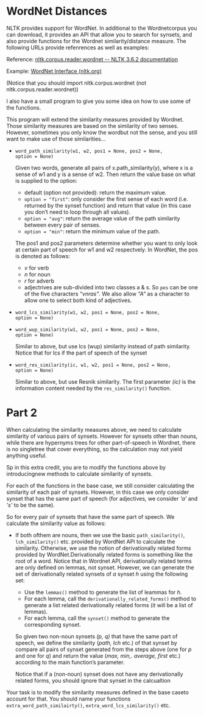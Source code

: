 # WordNet Distances

NLTK provides support for WordNet. In additional to the Wordnetcorpus you can download, it provides an API
that allow you to search for synsets, and also provide functions for the Wordnet similarity/distance measure.
The following URLs provide refenrences as well as examples:

Reference: [nltk.corpus.reader.wordnet -- NLTK 3.6.2 documentation](https://www.nltk.org/_modules/nltk/corpus/reader/wordnet.html)

Example: [WordNet Interface (nltk.org)](http://www.nltk.org/howto/wordnet.html)

(Notice that you should import nltk.corpus.wordnet (not nltk.corpus.reader.wordnet))

I also have a small program to give you some idea on how to use some of the functions.

This program will extend the similarity measures provided by Wordnet. Those similarity measures are based
on the similarity of two senses. However, sometimes you only know the wordbut not the sense, and you still
want to make use of those similarities...
- <code>word_path_similarity(w1, w2, pos1 = None, pos2 = None,  option = None)</code>
  
  Given two words, generate all pairs of x.path_similarity(y), where x is a sense of w1 and y is a sense of w2.
  Then return the value base on what is supplied to the option:
  - default (option not provided): return the maximum value.
  - <code>option = "first"</code>: only consider the first sense of each word (i.e. returned by the synset function)
    and return that value (in this case you don’t need to loop through all values).
  - <code>option = "avg"</code>: return the average value of the path similarity between every pair of senses.
  - <code>option = "min"</code>: return the minimum value of the path.
  
  The pos1 and pos2 parameters determine whether you want to only look at certain part of speech for w1 and w2
  respectvely. In WordNet, the pos is denoted as follows:
  - _v_ for verb
  - _n_ for noun
  - _r_ for adverb
  - adjectrives are sub-divided into two classes a & s.
  So <code>pos</code> can be one of the five characters _"vnras"_. We also allow _"A"_ as a character to allow one to select
  both kind of adjectives.
- <code>word_lcs_similarity(w1, w2, pos1 = None, pos2 = None,  option = None)</code>
- <code>word_wup_similarity(w1, w2, pos1 = None, pos2 = None,  option = None)</code>
  
  Similar to above, but use lcs (wup) similarity instead of path similarity. Notice that for lcs if the part
  of speech of the synset 
- <code>word_res_similarity(ic, w1, w2, pos1 = None, pos2 = None,  option = None)</code>
  
  Similar to above, but use Resnik similarity. The first parameter _(ic)_ is the information content needed by the <code>res_similarity()</code> function.
  
  
# Part 2

When calculating the similarity measures above, we need to calculate similarity of various pairs of synsets. However for synsets other than nouns,
while there are hypernyms trees for other part-of-speech in Wordnet, there is no singletree that cover everything, so the calculation may not
yield anything useful.

Sp in this extra credit, you are to modify the functions above by introducingnew methods to calculate similarity of synsets.

For each of the functions in the base case, we still consider calculating the similarity of each pair of synsets. However, in this case we only
consider synset that has the same part of speech (for adjectives, we consider _'a'_ and _'s'_ to be the same).

So for every pair of synsets that have the same part of speech. We calculate the similarity value as follows:
- If both ofthem are nouns, then we use the basic <code>path_similarity()</code>, <code>lch_similarity()</code> etc. provided by WordNet API to calculate
  the similarity. Otherwise, we use the notion of derivationally related forms provided by WordNet.Derivationally related forms is something like the root
  of a word. Notice that in Wordnet API, derivationally related terms are only defined on lemmas, not synset. However, we can generate the set of
  derivationally related synsets of _a_ synset _h_ using the following set:
  - Use the <code>lemmas()</code> method to generate the list of leammas for _h_.
  - For each lemma, call the <code>derivationally_related_forms()</code> method to generate a list related derivationally related forms (it will be a list of lemmas).
  - For each lemma, call the <code>synset()</code> method to generate the corresponding synset.
  
  So given two non-noun synsets _(p, q)_ that have the same part of speech, we define the similarity (_path, lch_ etc.) of that synset by compare all pairs of synset
  generated from the steps above (one for _p_ and one for _q_) and return the value (_max, min,. average, first_ etc.) according to the main function’s parameter.
  
  Notice that if a (non-noun) synset does not have any derivationally related forms, you should ignore that synset in the calcualtion

Your task is to modify the similarity measures defined in the base caseto account for that. You should name your functions 
<code>extra_word_path_similairty()</code>, <code>extra_word_lcs_similarity()</code> etc. 
